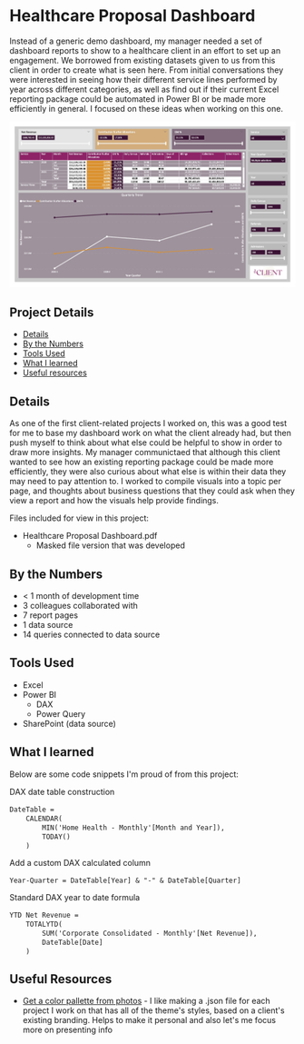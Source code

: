 # Healthcare Proposal Dashboard

Instead of a generic demo dashboard, my manager needed a set of dashboard reports to show to a healthcare client in an effort to set up an engagement. We borrowed from existing datasets given to us from this client in order to create what is seen here. From initial conversations they were interested in seeing how their different service lines performed by year across different categories, as well as find out if their current Excel reporting package could be automated in Power BI or be made more efficiently in general. I focused on these ideas when working on this one. 

!["Healthcare Proposal Dashboard.jpg"](./Healthcare%20Proposal%20Dashboard.jpg)

## Project Details
- [Details](#details)
- [By the Numbers](#by-the-numbers)
- [Tools Used](#tools-used)
- [What I learned](#what-i-learned)
- [Useful resources](#useful-resources)

## Details

As one of the first client-related projects I worked on, this was a good test for me to base my dashboard work on what the client already had, but then push myself to think about what else could be helpful to show in order to draw more insights. My manager communictaed that although this client wanted to see how an existing reporting package could be made more efficiently, they were also curious about what else is within their data they may need to pay attention to. I worked to compile visuals into a topic per page, and thoughts about business questions that they could ask when they view a report and how the visuals help provide findings.

Files included for view in this project:
- Healthcare Proposal Dashboard.pdf
  - Masked file version that was developed

## By the Numbers

- < 1 month of development time
- 3 colleagues collaborated with
- 7 report pages
- 1 data source
- 14 queries connected to data source

## Tools Used

- Excel
- Power BI
  - DAX
  - Power Query
- SharePoint (data source)

## What I learned

Below are some code snippets I'm proud of from this project:

DAX date table construction
```DAX
DateTable = 
    CALENDAR(
        MIN('Home Health - Monthly'[Month and Year]),
        TODAY()
    )
```

Add a custom DAX calculated column
```DAX
Year-Quarter = DateTable[Year] & "-" & DateTable[Quarter]
```

Standard DAX year to date formula
```DAX
YTD Net Revenue = 
    TOTALYTD(
        SUM('Corporate Consolidated - Monthly'[Net Revenue]),
        DateTable[Date]
    )
```

## Useful Resources

- [Get a color pallette from photos](https://www.myonlinetraininghub.com/tips-for-using-the-power-query-advanced-editor) - I like making a .json file for each project I work on that has all of the theme's styles, based on a client's existing branding. Helps to make it personal and also let's me focus more on presenting info